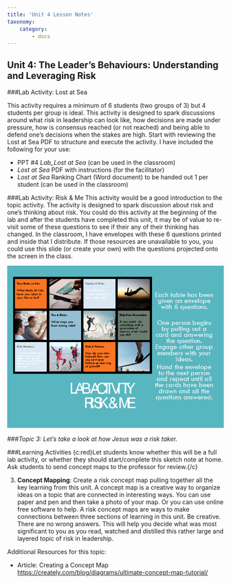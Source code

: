 ```yaml
---
title: 'Unit 4 Lesson Notes'
taxonomy:
    category:
        - docs
---
```


## Unit 4:  The Leader’s Behaviours: Understanding and Leveraging Risk

###Lab Activity: Lost at Sea  

This activity requires a minimum of 6 students (two groups of 3) but 4 students per group is ideal.
This activity is designed to spark discussions around what risk in leadership can look like, how decisions are made under pressure, how is consensus reached (or not reached) and being able to defend one’s decisions when the stakes are high. Start with reviewing the Lost at Sea PDF to structure and execute the activity. I have included the following for your use:
- PPT #4 *Lab_Lost at Sea* (can be used in the classroom)
- *Lost at Sea* PDF with instructions (for the facilitator)
- *Lost at Sea* Ranking Chart (Word document) to be handed out 1 per student (can be used in the classroom)

###Lab Activity: Risk & Me
This activity would be a good introduction to the topic activity. The activity is designed to spark discussion about risk and one’s thinking about risk. You could do this activity at the beginning of the lab and after the students have completed this unit, it may be of value to re-visit some of these questions to see if their any of their thinking has changed.
In the classroom, I have envelopes with these 6 questions printed and inside that I distribute. If those resources are unavailable to you, you could use this slide (or create your own) with the questions projected onto the screen in the class.

![](lab-risk-and-me.png)

###*Topic 3: Let’s take a look at how Jesus was a risk taker.*

###Learning Activities
{c:red}Let students know whether this will be a full lab activity, or whether they should start/complete this sketch note at home. Ask students to send concept maps to the professor for review.{/c}

3. **Concept Mapping**: Create a risk concept map pulling together all the key learning from this unit. A concept map is a creative way to organize ideas on a topic that are connected in interesting ways. You can use paper and pen and then take a photo of your map. Or you can use online free software to help. A risk concept maps are ways to make connections between three sections of learning in this unit. Be creative. There are no wrong answers. This will help you decide what was most significant to you as you read, watched and distilled this rather large and layered topic of risk in leadership.

Additional Resources for this topic:
- Article: Creating a Concept Map https://creately.com/blog/diagrams/ultimate-concept-map-tutorial/

